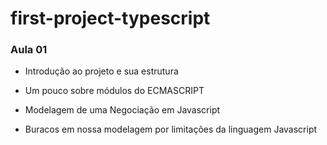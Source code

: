 # first-project-typescript

### Aula 01 

- Introdução ao projeto e sua estrutura

- Um pouco sobre módulos do ECMASCRIPT

- Modelagem de uma Negociação em Javascript

- Buracos em nossa modelagem por limitações da linguagem Javascript